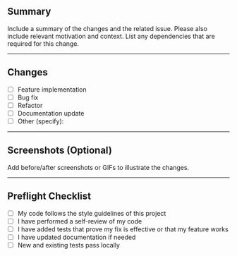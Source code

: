 ## Summary
Include a summary of the changes and the related issue. Please also include relevant motivation and context. List any dependencies that are required for this change.

---

## Changes
- [ ] Feature implementation
- [ ] Bug fix
- [ ] Refactor
- [ ] Documentation update
- [ ] Other (specify):

---

## Screenshots (Optional)
Add before/after screenshots or GIFs to illustrate the changes.

---

## Preflight Checklist
- [ ] My code follows the style guidelines of this project
- [ ] I have performed a self-review of my code
- [ ] I have added tests that prove my fix is effective or that my feature works
- [ ] I have updated documentation if needed
- [ ] New and existing tests pass locally

